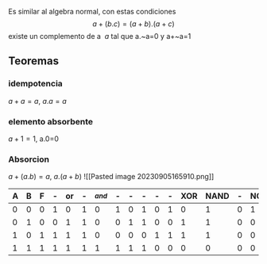 Es similar al algebra normal, con estas condiciones
$$a+(b.c)=(a+b).(a+c)$$
existe un complemento de a $~a$ tal que a.~a=0 y a+~a=1

## Teoremas 

### idempotencia
$a+a=a$, $a.a=a$


### elemento absorbente
$a+1=1$, a.0=0

### Absorcion
$a+(a.b)=a$, $a.(a+b)$
![[Pasted image 20230905165910.png]]

| A   | B   | F   | -   | or   | -   | $_{and}$   | -   | -   | -   | -   | -   | XOR   | NAND   | -   | NOR   | -   | -   |
| --- | --- | --- | --- | --- | --- | --- | --- | --- | --- | --- | --- | --- | --- | --- | --- | --- | --- |
| 0   | 0   | 0   | 1   | 0   | 1   | 0   | 1   | 0   | 1   | 0   | 1   | 0   | 1   | 0   | 1   | 0   | 1   |
| 0   | 1   | 0   | 0   | 1   | 1   | 0   | 0   | 1   | 1   | 0   | 0   | 1   | 1   | 0   | 0   | 1   | 1   |
| 1   | 0   | 1   | 1   | 1   | 1   | 0   | 0   | 0   | 0   | 1   | 1   | 1   | 1   | 0   | 0   | 0   | 0   |
| 1    | 1    | 1    | 1    |  1   | 1    |1     |1     |1     | 1    | 0    | 0    | 0    | 0    | 0    | 0    | 0    |  0   |
